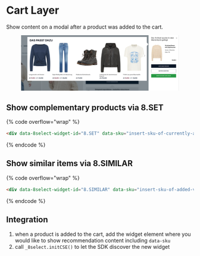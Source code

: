 # Cart Layer

Show content on a modal after a product was added to the cart.



<figure><img src="../../.gitbook/assets/Screenshot 2023-10-09 at 15.08.13.png" alt=""><figcaption></figcaption></figure>

## Show complementary products via 8.SET

{% code overflow="wrap" %}
```html
<div data-8select-widget-id="8.SET" data-sku="insert-sku-of-currently-added-product" data-touchpoint="cart-layer"></div>
```
{% endcode %}

## Show similar items via 8.SIMILAR

{% code overflow="wrap" %}
```html
<div data-8select-widget-id="8.SIMILAR" data-sku="insert-sku-of-added-viewed-product" data-touchpoint="cart-layer"></div>
```
{% endcode %}

## Integration

1. when a product is added to the cart, add the widget element where you would like to show recommendation content including `data-sku`
2. call `_8select.initCSE()` to let the SDK discover the new widget
